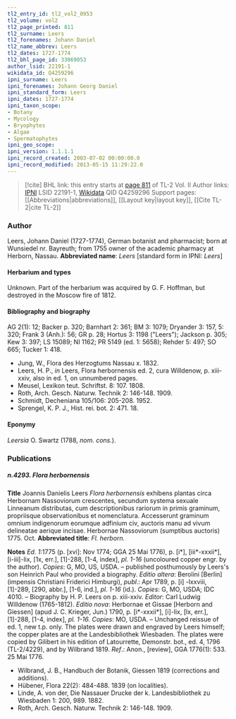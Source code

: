 ```yaml
---
tl2_entry_id: tl2_vol2_0953
tl2_volume: vol2
tl2_page_printed: 811
tl2_surname: Leers
tl2_forenames: Johann Daniel
tl2_name_abbrev: Leers
tl2_dates: 1727-1774
tl2_bhl_page_id: 33069053
author_lsid: 22191-1
wikidata_id: Q4259296
ipni_surname: Leers
ipni_forenames: Johann Georg Daniel
ipni_standard_form: Leers
ipni_dates: 1727-1774
ipni_taxon_scope: 
- Botany
- Mycology
- Bryophytes
- Algae
- Spermatophytes
ipni_geo_scope: 
ipni_version: 1.1.1.1
ipni_record_created: 2003-07-02 00:00:00.0
ipni_record_modified: 2013-05-15 11:29:22.0
---
```


> [!cite] BHL link: this entry starts at [page 811](https://www.biodiversitylibrary.org/page/33069053) of TL-2 Vol. II
> Author links: [IPNI](https://www.ipni.org/a/22191-1) LSID 22191-1, [Wikidata](https://www.wikidata.org/wiki/Q4259296) QID Q4259296
> Support pages: [[Abbreviations|abbreviations]], [[Layout key|layout key]], [[Cite TL-2|cite TL-2]]

### Author

Leers, Johann Daniel (1727-1774), German botanist and pharmacist; born at Wunsiedel nr. Bayreuth; from 1755 owner of the academic pharmacy at Herborn, Nassau. 
**Abbreviated name**: *Leers* \[standard form in IPNI: *Leers*\]

#### Herbarium and types

Unknown. Part of the herbarium was acquired by G. F. Hoffman, but destroyed in the Moscow fire of 1812.

#### Bibliography and biography

AG 2(1): 12; Backer p. 320; Barnhart 2: 361; BM 3: 1079; Dryander 3: 157, 5: 320; Frank 3 (Anh.): 56; GR p. 28; Hortus 3: 1198 ("Leers"); Jackson p. 305; Kew 3: 397; LS 15089; NI 1162; PR 5149 (ed. 1: 5658); Rehder 5: 497; SO 665; Tucker 1: 418.
- Jung, W., Flora des Herzogtums Nassau x. 1832.
- Leers, H. P., *in* Leers, Flora herbornensis ed. 2, cura Willdenow, p. xiii-xxiv, also in ed. 1, on unnumbered pages.
- Meusel, Lexikon teut. Schriftst. 8: 107. 1808.
- Roth, Arch. Gesch. Naturw. Technik 2: 146-148. 1909.
- Schmidt, Decheniana 105/106: 205-208. 1952.
- Sprengel, K. P. J., Hist. rei. bot. 2: 471. 18.

#### Eponymy

*Leersia* O. Swartz (1788, *nom. cons.*).

### Publications

##### n.4293. Flora herbornensis

**Title**
Joannis Danielis Leers *Flora herbornensis* exhibens plantas circa Herbornam Nassoviorum crescentes, secundum systema sexuale Linneanum distributas, cum descriptionibus rariorum in primis graminum, propriisque observationibus et nomenclatura. Accesserunt graminum omnium indigenorum eorumque adfinium civ, auctoris manu ad vivum delineatae aerique incisae. Herbornae Nassoviorum (sumptibus auctoris) 1775. Oct.
**Abbreviated title**: *Fl. herborn.*

**Notes**
*Ed. 1*:1775 (p. \[xvi\]: Nov 1774; GGA 25 Mai 1776), p. \[i\*\], \[iii\*-xxxii\*\], \[i-iii\]-lix, \[1x, err.\], \[1\]-288, \[1-4, index\], *pl. 1-16* (uncoloured copper engr. by the author). *Copies*: G, MO, US, USDA. – published posthumously by Leers's son Heinrich Paul who provided a biography.
*Editio altera*: Berolini \[Berlin\] (impensis Christiani Friderici Himburgi), *publ*.: Apr 1789, p. \[i\] -lxxviii, \[1\]-289, \[290, abbr.\], \[1-6, ind.\], *pl. 1-16* (id.). *Copies*: G, MO, USDA; IDC 4010. – Biography by H. P. Leers on p. xiii-xxiv. *Editor*: Carl Ludwig Willdenow (1765-1812).
*Editio nova*: Herbornae et Gissae \[Herborn and Giessen\] (apud J. C. Krieger, Jun.) 1790, p. \[i\*-xxxii\*\], \[i\]-lix, \[lx, err.\], \[1\]-288, \[1-4, index\], *pl. 1-16.* *Copies*: MO, USDA. – Unchanged reissue of ed. 1, new t.p. only.
The plates were drawn and engraved by Leers himself; the copper plates are at the Landesbibliothek Wiesbaden. The plates were copied by Gilibert in his edition of Latourrette, Demonstr. bot., ed. 4, 1796 (TL-2/4229), and by Wilbrand 1819.
*Ref*.: Anon., \[review\], GGA 1776(1): 533. 25 Mai 1776.
- Wilbrand, J. B., Handbuch der Botanik, Giessen 1819 (corrections and additions).
- Hübener, Flora 22(2): 484-488. 1839 (on localities).
- Linde, A. von der, Die Nassauer Drucke der k. Landesbibliothek zu Wiesbaden 1: 200, 989. 1882.
- Roth, Arch. Gesch. Naturw. Technik 2: 146-148. 1909.

